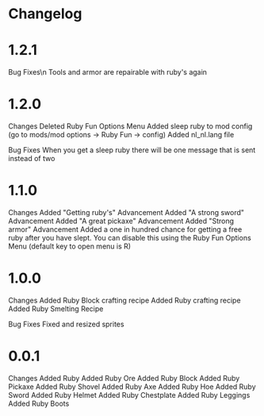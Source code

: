 # Changelog
# 1.2.1
Bug Fixes\n
Tools and armor are repairable with ruby's again

# 1.2.0
Changes
Deleted Ruby Fun Options Menu
Added sleep ruby to mod config (go to mods/mod options -> Ruby Fun -> config)
Added nl_nl.lang file

Bug Fixes
When you get a sleep ruby there will be one message that is sent instead of two

# 1.1.0
Changes
Added "Getting ruby's" Advancement
Added "A strong sword" Advancement
Added "A great pickaxe" Advancement
Added "Strong armor" Advancement
Added a one in hundred chance for getting a free ruby after you have slept. You can disable this using the Ruby Fun Options Menu (default key to open menu is R) 

# 1.0.0
Changes
Added Ruby Block crafting recipe
Added Ruby crafting recipe
Added Ruby Smelting Recipe

Bug Fixes
Fixed and resized sprites

# 0.0.1
Changes
Added Ruby
Added Ruby Ore
Added Ruby Block
Added Ruby Pickaxe
Added Ruby Shovel
Added Ruby Axe
Added Ruby Hoe
Added Ruby Sword
Added Ruby Helmet
Added Ruby Chestplate
Added Ruby Leggings
Added Ruby Boots
